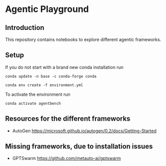 # Agentic Playground
## Introduction

This repository contains notebooks to explore different agentic frameworks.

## Setup
If you do not start with a brand new conda installation run
```
conda update -n base -c conda-forge conda
```

```
conda env create -f environment.yml
```

To activate the environment run
```
conda activate agentbench
```

## Resources for the different frameworks
- AutoGen https://microsoft.github.io/autogen/0.2/docs/Getting-Started


## Missing frameworks, due to installation issues
- GPTSwarm https://github.com/metauto-ai/gptswarm